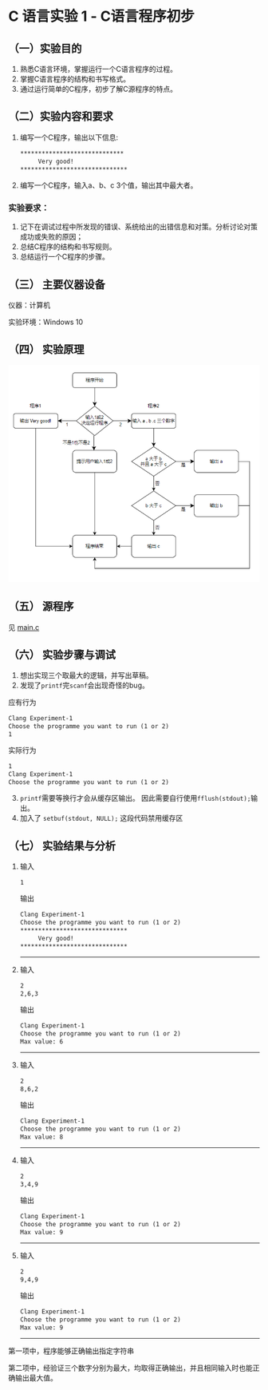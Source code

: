 # C 语言实验 1 - C语言程序初步

## （一）实验目的
1. 熟悉C语言环境，掌握运行一个C语言程序的过程。
2. 掌握C语言程序的结构和书写格式。
3. 通过运行简单的C程序，初步了解C源程序的特点。

## （二）实验内容和要求
1. 编写一个C程序，输出以下信息:
    ```
    *****************************
         Very good!
    ******************************
    ```
2. 编写一个C程序，输入a、b、c 3个值，输出其中最大者。

### 实验要求：
1. 记下在调试过程中所发现的错误、系统给出的出错信息和对策。分析讨论对策成功或失败的原因；
2. 总结C程序的结构和书写规则。
3. 总结运行一个C程序的步骤。

## （三）	主要仪器设备
仪器：计算机

实验环境：Windows 10

## （四）	实验原理
![img.png](img.png)

## （五）	源程序
见 [main.c](main.c)

## （六）	实验步骤与调试
1. 想出实现三个取最大的逻辑，并写出草稿。
2. 发现了`printf`完`scanf`会出现奇怪的bug。

应有行为

    Clang Experiment-1
    Choose the programme you want to run (1 or 2)
    1
    
实际行为

    1
    Clang Experiment-1
    Choose the programme you want to run (1 or 2)
    
3. `printf`需要等换行才会从缓存区输出。 因此需要自行使用`fflush(stdout);`输出。
4. 加入了 `setbuf(stdout, NULL);` 这段代码禁用缓存区

## （七） 实验结果与分析
1. 输入
    ```
    1
    ```
    输出
    ```
    Clang Experiment-1
    Choose the programme you want to run (1 or 2)
    ******************************
         Very good!
    ******************************
    ```
    ***
2. 输入
    ```
    2
    2,6,3
    ```
   输出
    ```
    Clang Experiment-1
    Choose the programme you want to run (1 or 2)
    Max value: 6
    ```
    ***
3. 输入
    ```
    2
    8,6,2
    ```
   输出
    ```
    Clang Experiment-1
    Choose the programme you want to run (1 or 2)
    Max value: 8
    ```
    ***
4. 输入
    ```
    2
    3,4,9
    ```
   输出
    ```
    Clang Experiment-1
    Choose the programme you want to run (1 or 2)
    Max value: 9
    ```
    ***
5. 输入
    ```
    2
    9,4,9
    ```
   输出
    ```
    Clang Experiment-1
    Choose the programme you want to run (1 or 2)
    Max value: 9
    ```
    ***

第一项中，程序能够正确输出指定字符串

第二项中，经验证三个数字分别为最大，均取得正确输出，并且相同输入时也能正确输出最大值。
